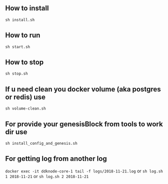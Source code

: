 ## How to install
`sh install.sh`

## How to run
`sh start.sh`

## How to stop
`sh stop.sh`

## If u need clean you docker volume (aka postgres or redis) use
`sh volume-clean.sh`

## For provide your genesisBlock from tools to work dir use
`sh install_config_and_genesis.sh`

## For getting log from another log
`docker exec -it ddknode-core-1 tail -f logs/2018-11-21.log` or 
`sh log.sh 1 2018-11-21` or
`sh log.sh 2 2018-11-21`